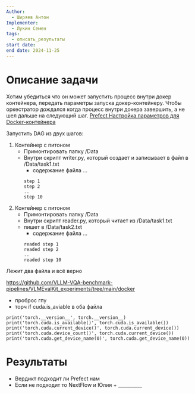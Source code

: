 ```yaml
---
Author:
  - Ширяев Антон
Implementer:
  - Лукин Семен
tags:
  - описать_результаты
start date: 
end date: 2024-11-25
---
```

# Описание задачи

Хотим убедиться что он может запустить процесс внутри докер контейнера, передать параметры запуска докер-контейнеру.
Чтобы оркестратор дождался когда процесс внутри докера завершить, а не шел дальше на следующий шаг.
[Prefect Настройка параметров для Docker-контейнера](../../../cards/Prefect%20Настройка%20параметров%20для%20Docker-контейнера.md)

Запустить DAG из двух шагов:
1. Контейнер с питоном
	* Примонтировать папку /Data
	* Внутри скрипт writer.py, который создает и записывает в файл в /Data/task1.txt
		* содержание файла ...
		```
		step 1
		step 2
		..
		step 10
		```
2. Контейнер с питоном
	* Примонтировать папку /Data
	* Внутри скрипт reader.py, который читает из /Data/task1.txt 
	* пишет в /Data/task2.txt 
		* содержание файла ...
		```
		readed step 1
		readed step 2
		..
		readed step 10
		```

Лежит два файла и всё верно

https://github.com/VLLM-VQA-benchmark-pipelines/VLMEvalKit_experiments/tree/main/docker
* проброс гпу
* торч if cuda.is_aviable в оба файла
```
print('torch.__version__', torch.__version__)
print('torch.cuda.is_available()', torch.cuda.is_available())
print('torch.cuda.current_device()', torch.cuda.current_device())
print('torch.cuda.device_count()', torch.cuda.current_device())
print('torch.cuda.get_device_name(0)', torch.cuda.get_device_name(0))
```
# Результаты
* Вердикт подходит ли Prefect нам
* Если не подходит то NextFlow и Юлия + __________